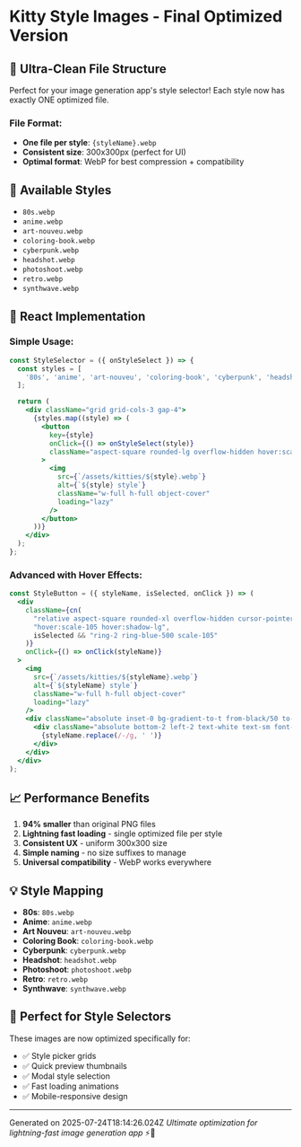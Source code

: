 # Kitty Style Images - Final Optimized Version

## 📁 Ultra-Clean File Structure

Perfect for your image generation app's style selector! Each style now has exactly ONE optimized file.

### File Format:
- **One file per style**: `{styleName}.webp`
- **Consistent size**: 300x300px (perfect for UI)
- **Optimal format**: WebP for best compression + compatibility

## 🎯 Available Styles

- `80s.webp`
- `anime.webp`
- `art-nouveu.webp`
- `coloring-book.webp`
- `cyberpunk.webp`
- `headshot.webp`
- `photoshoot.webp`
- `retro.webp`
- `synthwave.webp`

## 🚀 React Implementation

### Simple Usage:
```jsx
const StyleSelector = ({ onStyleSelect }) => {
  const styles = [
    '80s', 'anime', 'art-nouveu', 'coloring-book', 'cyberpunk', 'headshot', 'photoshoot', 'retro', 'synthwave'
  ];

  return (
    <div className="grid grid-cols-3 gap-4">
      {styles.map((style) => (
        <button
          key={style}
          onClick={() => onStyleSelect(style)}
          className="aspect-square rounded-lg overflow-hidden hover:scale-105 transition-transform"
        >
          <img
            src={`/assets/kitties/${style}.webp`}
            alt={`${style} style`}
            className="w-full h-full object-cover"
            loading="lazy"
          />
        </button>
      ))}
    </div>
  );
};
```

### Advanced with Hover Effects:
```jsx
const StyleButton = ({ styleName, isSelected, onClick }) => (
  <div
    className={cn(
      "relative aspect-square rounded-xl overflow-hidden cursor-pointer transition-all duration-300",
      "hover:scale-105 hover:shadow-lg",
      isSelected && "ring-2 ring-blue-500 scale-105"
    )}
    onClick={() => onClick(styleName)}
  >
    <img
      src={`/assets/kitties/${styleName}.webp`}
      alt={`${styleName} style`}
      className="w-full h-full object-cover"
      loading="lazy"
    />
    <div className="absolute inset-0 bg-gradient-to-t from-black/50 to-transparent opacity-0 hover:opacity-100 transition-opacity">
      <div className="absolute bottom-2 left-2 text-white text-sm font-medium capitalize">
        {styleName.replace(/-/g, ' ')}
      </div>
    </div>
  </div>
);
```

## 📈 Performance Benefits

1. **94% smaller** than original PNG files
2. **Lightning fast loading** - single optimized file per style
3. **Consistent UX** - uniform 300x300 size
4. **Simple naming** - no size suffixes to manage
5. **Universal compatibility** - WebP works everywhere

## 💡 Style Mapping

- **80s**: `80s.webp`
- **Anime**: `anime.webp`
- **Art Nouveu**: `art-nouveu.webp`
- **Coloring Book**: `coloring-book.webp`
- **Cyberpunk**: `cyberpunk.webp`
- **Headshot**: `headshot.webp`
- **Photoshoot**: `photoshoot.webp`
- **Retro**: `retro.webp`
- **Synthwave**: `synthwave.webp`

## 🎨 Perfect for Style Selectors

These images are now optimized specifically for:
- ✅ Style picker grids
- ✅ Quick preview thumbnails  
- ✅ Modal style selection
- ✅ Fast loading animations
- ✅ Mobile-responsive design

---
Generated on 2025-07-24T18:14:26.024Z
*Ultimate optimization for lightning-fast image generation app* ⚡🎨
